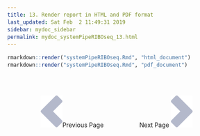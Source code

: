 ```yaml
---
title: 13. Render report in HTML and PDF format
last_updated: Sat Feb  2 11:49:31 2019
sidebar: mydoc_sidebar
permalink: mydoc_systemPipeRIBOseq_13.html
---
```



```r
rmarkdown::render("systemPipeRIBOseq.Rmd", "html_document")
rmarkdown::render("systemPipeRIBOseq.Rmd", "pdf_document")
```

<br><br><center><a href="mydoc_systemPipeRIBOseq_12.html"><img src="images/left_arrow.png" alt="Previous page."></a>Previous Page &nbsp; &nbsp; &nbsp; &nbsp; &nbsp; &nbsp; &nbsp; &nbsp; &nbsp; &nbsp; Next Page
<a href="mydoc_systemPipeRIBOseq_14.html"><img src="images/right_arrow.png" alt="Next page."></a></center>

